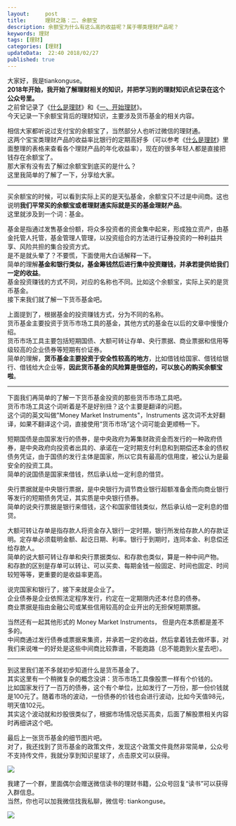```yaml
---   
layout:     post  
title:      理财之路：二、余额宝
description: 余额宝为什么有这么高的收益呢？属于哪类理财产品呢？
keywords: 理财  
tags: [理财]  
categories: [理财]  
updateData:  22:40 2018/02/27
published: true  
---  
```

 
大家好，我是tiankonguse。  
**2018年开始，我开始了解理财相关的知识，并把学习到的理财知识点记录在这个公众号里。**  
之前曾记录了《[什么是理财](http://mp.weixin.qq.com/s/jghH-D6CC_mGEFkkNnvC3A)》和《[一、开始理财](https://mp.weixin.qq.com/s/1ZHyd_FAOsqTbAJqWgntLg)》。  
今天记录一下余额宝背后的理财知识，主要涉及货币基金的相关内容。  
 
 
相信大家都听说过支付宝的余额宝了，当然部分人也听过微信的理财通。  
这两个宝宝类理财产品的收益率比银行的定期高好多（可以参考《[什么是理财](http://mp.weixin.qq.com/s/jghH-D6CC_mGEFkkNnvC3A)》里面整理的表格来查看各个理财产品的年化收益率），现在的很多年轻人都是直接把钱存在余额宝了。  
那大家有没有去了解过余额宝到底买的是什么？    
这里我简单的了解了一下，分享给大家。  

<hr>


买余额宝的时候，可以看到实际上买的是天弘基金，余额宝只不过是中间商。这也说明**我们平常买的余额宝或者理财通实际就是买的基金理财产品**。  
这里就涉及到一个词：基金。  


基金是指通过发售基金份额，将众多投资者的资金集中起来，形成独立资产，由基金托管人托管，基金管理人管理，以投资组合的方法进行证券投资的一种利益共享、风险共担的集合投资方式。  
是不是就头晕了？不要慌，下面使用大白话解释一下。    
简单的理解**基金和银行类似，基金筹钱然后进行集中投资赚钱，并承若提供给我们一定的收益**。  
基金投资赚钱的方式不同，对应的名称也不同。比如这个余额宝，实际上买的是货币基金。  
接下来我们就了解一下货币基金吧。  


上面提到了，根据基金的投资赚钱方式，分为不同的名称。  
货币基金主要投资于货币市场工具的基金，其他方式的基金在以后的文章中慢慢介绍。  
货币市场工具主要包括短期国债、大额可转让存单、央行票据、商业票据和信用等级较高的企业债券等短期有价证券。  
简单的理解，**货币基金主要投资于安全性较高的地方**，比如借钱给国家、借钱给银行、借钱给大企业等，**因此货币基金的风险算是很低的，可以放心的购买余额宝啦**。  



<hr>


下面我们再简单的了解一下货币基金投资的那些货币市场工具吧。  
货币市场工具这个词听着是不是好别扭？这个主要是翻译的问题。    
这个词的英文叫做"Money Market Instruments"，Instruments 这次词不太好翻译，如果不翻译这个词，直接使用“货币市场”这个词可能会更顺畅一下。  


短期国债是由国家发行的债券，是中央政府为筹集财政资金而发行的一种政府债券，是中央政府向投资者出具的、承诺在一定时期支付利息和到期偿还本金的债权债务凭证，由于国债的发行主体是国家，所以它具有最高的信用度，被公认为是最安全的投资工具。  
简单的说国债是国家来借钱，然后承认给一定利息的借贷。  


央行票据就是中央银行票据，是中央银行为调节商业银行超额准备金而向商业银行等发行的短期债务凭证，其实质是中央银行债券。  
简单的说央行票据是银行来借钱，这个和国家借钱类似，然后承认给一定利息的借贷。


大额可转让存单是指存款人将资金存入银行一定时期，银行所发给存款人的存款证明。定存单必须载明金额、起讫日期、利率。银行于到期时，连同本金、利息偿还给存款人。  
简单的说大额可转让存单和央行票据类似、和存款也类似，算是一种中间产物。   
和存款的区别是存单可以转让、可以买卖、每期金钱一般固定、时间也固定、时间较短等等，更重要的是收益率更高。  


说完国家和银行了，接下来就是企业了。  
企业债券是企业依照法定程序发行，约定在一定期限内还本付息的债券。  
商业票据是指由金融公司或某些信用较高的企业开出的无担保短期票据。  


当然还有一起其他形式的 Money Market Instruments， 但是内在本质都是差不多的。  
中间商通过发行债券或票据来集资，并承若一定的收益，然后拿着钱去做坏事，对我们来说唯一的好处是这些中间商比较靠谱，不能跑路（总不能跑到火星去吧）。  



<hr>


到这里我们差不多就初步知道什么是货币基金了。  
其实这里有一个稍微复杂的概念没讲：货币市场工具像股票一样有个价钱的。  
比如国家发行了一百万的债券，这个有个单位，比如发行了一万份，那一份价钱就是100元了。随着市场的波动，一份债券的价钱也会进行波动，比如今天值98元，明天值102元。  
其实这个波动就和炒股很类似了，根据市场情况低买高卖，后面了解股票相关内容时再细讲这个吧。  


最后上一张货币基金的细节图片吧。  
对了，我还找到了货币基金的政策文件，发现这个政策文件竟然非常简单，公众号不支持传文件，我就分享到知识星球了，点击原文可以获得。  

![](//res2018.tiankonguse.com/images/2018/02/fdpohaocaechififmbbbbbknoalclacl.png)    

  
我建了一个群，里面偶尔会赠送微信读书的理财书籍，公众号回复“读书”可以获得入群信息。  
当然，你也可以加我微信找我私聊，微信号: tiankonguse。  

![](//res2018.tiankonguse.com/images/tiankonguse-support.png)  


